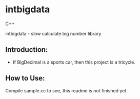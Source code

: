intbigdata
==========

C++

intbigdata - slow calculate big number library

Introduction:
-------------
* If BigDecimal is a sports car, then this project is a tricycle.

How to Use:
-----------
Compile sample.cc to see, this readme is not finished yet.
